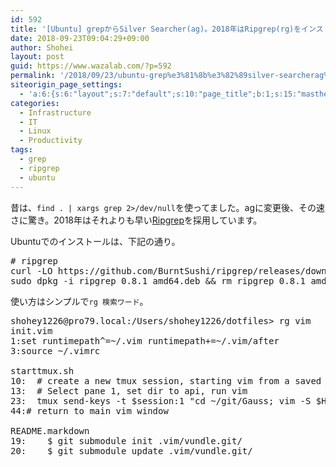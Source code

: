 ```yaml
---
id: 592
title: '[Ubuntu] grepからSilver Searcher(ag)。2018年はRipgrep(rg)をインストールする'
date: 2018-09-23T09:04:29+09:00
author: Shohei
layout: post
guid: https://www.wazalab.com/?p=592
permalink: '/2018/09/23/ubuntu-grep%e3%81%8b%e3%82%89silver-searcherag%e3%80%822018%e5%b9%b4%e3%81%afripgreprg%e3%82%92%e3%82%a4%e3%83%b3%e3%82%b9%e3%83%88%e3%83%bc%e3%83%ab%e3%81%99%e3%82%8b/'
siteorigin_page_settings:
  - 'a:6:{s:6:"layout";s:7:"default";s:10:"page_title";b:1;s:15:"masthead_margin";b:1;s:13:"footer_margin";b:1;s:16:"display_masthead";b:1;s:22:"display_footer_widgets";b:1;}'
categories:
  - Infrastructure
  - IT
  - Linux
  - Productivity
tags:
  - grep
  - ripgrep
  - ubuntu
---
```

昔は、`find . | xargs grep 2>/dev/null`を使ってました。agに変更後、その速さに驚き。2018年はそれよりも早い[Ripgrep](https://github.com/BurntSushi/ripgrep)を採用しています。

Ubuntuでのインストールは、下記の通り。

<pre class="theme:dark-terminal lang:default decode:true " ># ripgrep
curl -LO https://github.com/BurntSushi/ripgrep/releases/download/0.8.1/ripgrep_0.8.1_amd64.deb
sudo dpkg -i ripgrep_0.8.1_amd64.deb &amp;&amp; rm ripgrep_0.8.1_amd64.deb</pre> 

使い方はシンプルで`rg 検索ワード`。

<pre class="theme:dark-terminal lang:default decode:true " >shohey1226@pro79.local:/Users/shohey1226/dotfiles&gt; rg vim
init.vim
1:set runtimepath^=~/.vim runtimepath+=~/.vim/after
3:source ~/.vimrc

starttmux.sh
10:  # create a new tmux session, starting vim from a saved session in the new window
13:  # Select pane 1, set dir to api, run vim
23:  tmux send-keys -t $session:1 "cd ~/git/Gauss; vim -S $HOME/.vim/sessions/gauss.vim" C-m
44:# return to main vim window

README.markdown
19:    $ git submodule init .vim/vundle.git/
20:    $ git submodule update .vim/vundle.git/</pre> 

